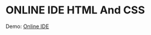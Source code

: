 # ONLINE IDE HTML And CSS

Demo: <a href="https://simple-online-ide.blogspot.com/" alt="Demo">Online IDE</a>